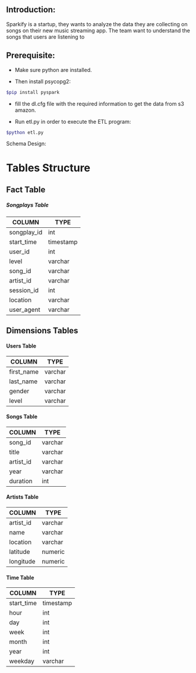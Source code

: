  
   
  ## Introduction:
Sparkify is a startup, they wants to analyze the data they are collecting on songs on their new music streaming app. The team want to understand the songs that users are listening to 


## Prerequisite:

*  Make sure python are installed.

* Then install psycopg2:
```sh
$pip install pyspark
```
* fill the dl.cfg file with the required information to get the data from s3 amazon.

* Run etl.py in order to execute the ETL program:
```sh
$python etl.py
``` 

Schema Design:

# Tables Structure 

## Fact Table
##### Songplays Table 


| COLUMN |  TYPE |
| ------ | ------ |
|songplay_id|int|
|start_time|timestamp|
|user_id|int|
|level|varchar |
|song_id|varchar| 
|artist_id|varchar|
|session_id|int |
|location|varchar|
|user_agent|varchar|


## Dimensions Tables

#### Users Table 
| COLUMN |  TYPE |
| ------ | ------ |
|first_name|	varchar|
|last_name|	varchar|
|gender|	varchar|
|level|	varchar|


#### Songs Table 

| COLUMN |  TYPE |
| ------ | ------ |
|song_id|	varchar|
|title|	varchar|
|artist_id|	varchar|
|year|	varchar|
|duration|	int|

#### Artists Table 

| COLUMN |  TYPE |
| ------ | ------ |
|artist_id|	varchar|
|name|	varchar|
|location|	varchar|
|latitude|	numeric|
|longitude|	numeric|

#### Time Table 

| COLUMN |  TYPE |
| ------ | ------ |
|start_time|	timestamp|
|hour|	int|
|day|	int|
|week|	int|
|month|	int|
|year|	int|
|weekday|	varchar|
